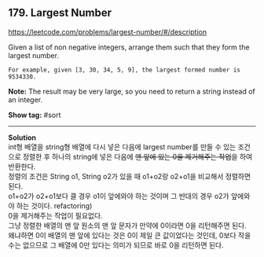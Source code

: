## 179. Largest Number

https://leetcode.com/problems/largest-number/#/description

Given a list of non negative integers, arrange them such that they form the largest number.

```
For example, given [3, 30, 34, 5, 9], the largest formed number is 9534330.
```

**Note:** The result may be very large, so you need to return a string instead of an integer.

**Show tag:** \#sort

-----------------------------------------------

**Solution** <br/>
int형 배열을 string형 배열에 다시 넣은 다음에 largest number를 만들 수 있는 조건으로 정렬한 후 하나의 string에 넣은 다음에 ~~맨 앞에 있는 0을 제거해주는 작업~~을 하여 반환한다. <br/>
정렬의 조건은 String o1, String o2가 있을 때 o1+o2랑 o2+o1을 비교해서 정렬하면 된다. <br/>
o1+o2가 o2+o1보다 클 경우 o1이 앞에와야 하는 것이며 그 반대의 경우 o2가 앞에와야 하는 것이다.
refactoring) <br/>
0을 제거해주는 작업이 필요없다. <br/>
그냥 정렬한 배열의 맨 앞 원소의 맨 앞 문자가 만약에 0이라면 0을 리턴해주면 된다. <br/>
왜냐하면 0이 배열의 맨 앞에 있다는 것은 0이 제일 큰 값이었다는 것인데, 0보다 작을수는 없으므로 그 배열에 0만 있다는 의미가 되므로 바로 0을 리턴하면 된다.